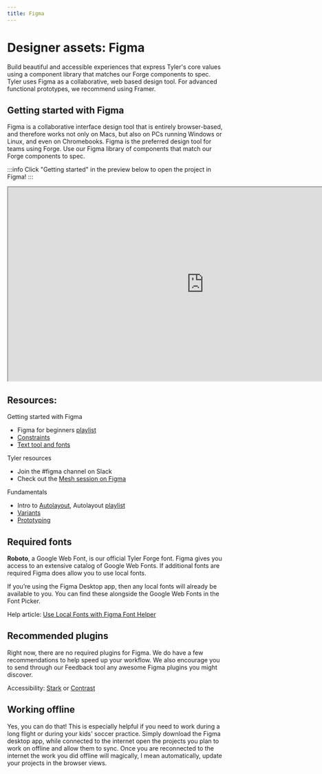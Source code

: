 ```yaml
---
title: Figma
---
```


# Designer assets: Figma

Build beautiful and accessible experiences that express Tyler's core values using a component library that matches our Forge components to spec. Tyler uses Figma as a collaborative, web based design tool. For advanced functional prototypes, we recommend using Framer.

## Getting started with Figma

Figma is a collaborative interface design tool that is entirely browser-based, and therefore works not only on Macs, but also on PCs running Windows or Linux, and even on Chromebooks. Figma is the preferred design tool for teams using Forge. Use our Figma library of components that match our Forge components to spec. 

:::info
Click "Getting started" in the preview below to open the project in Figma!
:::

<iframe style={{border: '1px solid rgba(0, 0, 0, 0.1)'}} width="910" height="450" src="https://www.figma.com/embed?embed_host=share&url=https%3A%2F%2Fwww.figma.com%2Ffile%2FcEUIQB7oHEaOtHhfakUxYe%2FGetting-started%3Fnode-id%3D0%253A1" allowFullScreen></iframe>

## Resources:

Getting started with Figma

- Figma for beginners <a href="https://www.youtube.com/playlist?list=PLXDU_eVOJTx7QHLShNqIXL1Cgbxj7HlN4" target="_blank" rel="noeopner noreferrer">playlist</a>
- <a href="https://www.youtube.com/watch?v=LHY9cm_2zwU" target="_blank" rel="noopener noreferrer">Constraints</a>
- <a href="https://www.youtube.com/watch?v=5i-ebNTjad8&t=12s" target="_blank" rel="noopener noreferrer"> Text tool and fonts</a>

Tyler resources

- Join the #figma channel on Slack 
- Check out the <a href="https://web.microsoftstream.com/video/24d661e2-a6ea-4da6-b3b3-0620e53162a3?channelId=96c84741-3f09-4ed1-8124-e0bc951aea7e2020" target="_blank" rel="noopener noreferrer"> Mesh session on Figma</a>

Fundamentals

- Intro to <a href="https://help.figma.com/hc/en-us/articles/360040451373" target="_blank" rel="noreferrer noopener">Autolayout</a>, Autolayout <a href="https://www.youtube.com/watch?v=PNJxeD29ZTg&list=PLXDU_eVOJTx55HFubfbTL3ellJjBM2QE2" target="_blank" rel="noopener noreferrer">playlist</a>
- <a href="https://www.youtube.com/watch?v=y29Xwt9dET0" target="_blank" rel="noopener noreferrer">Variants</a>
- <a href="https://www.youtube.com/playlist?list=PLXDU_eVOJTx7aqRW3Skp1aRT9ktC3ctqA" target="_blank" rel="noopener noreferrer">Prototyping</a>

## Required fonts

**Roboto**, a Google Web Font, is our official Tyler Forge font. Figma gives you access to an extensive catalog of Google Web Fonts. If additional fonts are required Figma does allow you to use local fonts.

If you’re using the Figma Desktop app, then any local fonts will already be available to you. You can find these alongside the Google Web Fonts in the Font Picker.

Help article: [Use Local Fonts with Figma Font Helper](https://help.figma.com/hc/en-us/articles/360039956894-Use-Local-Fonts-with-Figma-Font-Helper)

## Recommended plugins

Right now, there are no required plugins for Figma. We do have a few recommendations to help speed up your workflow. We also encourage you to send through our Feedback tool any awesome Figma plugins you might discover.

Accessibility: [Stark](https://www.figma.com/c/plugin/732603254453395948/Stark) or [Contrast](https://www.figma.com/c/plugin/733159460536249875/A11y---Color-Contrast-Checker)

## Working offline

Yes, you can do that! This is especially helpful if you need to work during a long flight or during your kids' soccer practice. Simply download the Figma desktop app, while connected to the internet open the projects you plan to work on offline and allow them to sync. Once you are reconnected to the internet the work you did offline will magically, I mean automatically, update your projects in the browser views.
